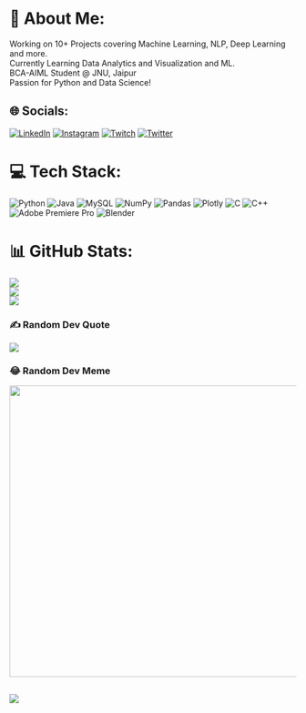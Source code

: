 # 💫 About Me:
Working on 10+ Projects covering Machine Learning, NLP, Deep Learning and more.<br>Currently Learning Data Analytics and Visualization and ML.<br>BCA-AIML Student @ JNU, Jaipur<br>Passion for Python and Data Science! 


## 🌐 Socials:
[![LinkedIn](https://img.shields.io/badge/LinkedIn-%230077B5.svg?logo=linkedin&logoColor=white)](https://linkedin.com/in/yash-k1) [![Instagram](https://img.shields.io/badge/Instagram-%23E4405F.svg?logo=Instagram&logoColor=white)](https://instagram.com/y.a.sh17) [![Twitch](https://img.shields.io/badge/Twitch-%239146FF.svg?logo=Twitch&logoColor=white)](https://twitch.tv/yash_k1) [![Twitter](https://img.shields.io/badge/Twitter-%231DA1F2.svg?logo=Twitter&logoColor=white)](https://twitter.com/Yashk31) 

# 💻 Tech Stack:
![Python](https://img.shields.io/badge/python-3670A0?style=plastic&logo=python&logoColor=ffdd54) ![Java](https://img.shields.io/badge/java-%23ED8B00.svg?style=plastic&logo=java&logoColor=white) ![MySQL](https://img.shields.io/badge/mysql-%2300f.svg?style=plastic&logo=mysql&logoColor=white) ![NumPy](https://img.shields.io/badge/numpy-%23013243.svg?style=plastic&logo=numpy&logoColor=white) ![Pandas](https://img.shields.io/badge/pandas-%23150458.svg?style=plastic&logo=pandas&logoColor=white) ![Plotly](https://img.shields.io/badge/Plotly-%233F4F75.svg?style=plastic&logo=plotly&logoColor=white) ![C](https://img.shields.io/badge/c-%2300599C.svg?style=plastic&logo=c&logoColor=white) ![C++](https://img.shields.io/badge/c++-%2300599C.svg?style=plastic&logo=c%2B%2B&logoColor=white) ![Adobe Premiere Pro](https://img.shields.io/badge/Adobe%20Premiere%20Pro-9999FF.svg?style=plastic&logo=Adobe%20Premiere%20Pro&logoColor=white) ![Blender](https://img.shields.io/badge/blender-%23F5792A.svg?style=plastic&logo=blender&logoColor=white)

# 📊 GitHub Stats:
![](https://github-readme-stats.vercel.app/api?username=Yash-K1&theme=midnight-purple&hide_border=false&include_all_commits=true&count_private=true)<br/>
![](https://github-readme-streak-stats.herokuapp.com/?user=Yash-K1&theme=midnight-purple&hide_border=false)<br/>
![](https://github-readme-stats.vercel.app/api/top-langs/?username=Yash-K1&theme=dark&hide_border=false&include_all_commits=false&count_private=false&layout=compact)

### ✍️ Random Dev Quote
![](https://quotes-github-readme.vercel.app/api?type=vetical&theme=tokyonight)

### 😂 Random Dev Meme
<img src="https://rm.up.railway.app/" width="512px"/>

[![](https://visitcount.itsvg.in/api?id=Yash-K1&icon=1&color=1)](https://visitcount.itsvg.in)
---

<!-- Proudly created with GPRM ( https://gprm.itsvg.in ) -->

